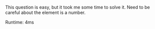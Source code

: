 This question is easy, but it took me some time to solve it. Need to be careful about the element is a number.

Runtime: 4ms
